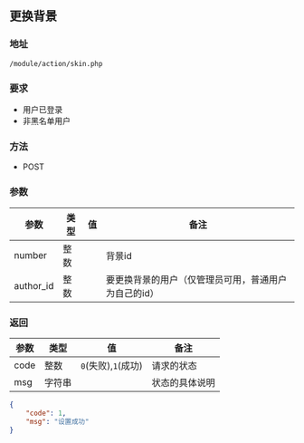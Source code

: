 ## 更换背景



### 地址

```url
/module/action/skin.php
```

### 要求
- 用户已登录
- 非黑名单用户

### 方法
- POST


### 参数

| 参数      | 类型 | 值  | 备注     |
| --------- | ---- | --- | -------- |
| number | 整数 |     | 背景id|
|author_id|整数||要更换背景的用户（仅管理员可用，普通用户为自己的id）|

### 返回

| 参数 | 类型   | 值    | 备注 |
| ---- | ------ | ----- | ---- |
| code | 整数   | `0`(失败),`1`(成功)| 请求的状态 |
| msg  | 字符串 |       |   状态的具体说明 |

```json
{
    "code": 1,
    "msg": "设置成功"
}
```